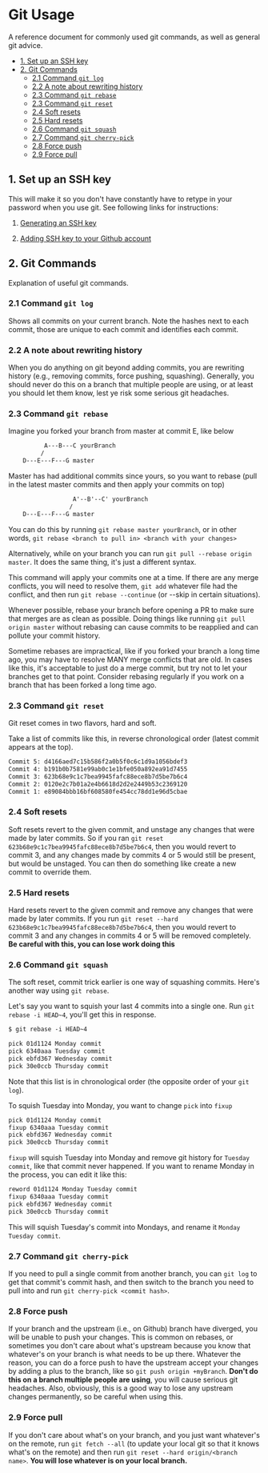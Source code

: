 <!-- omit in toc -->
# Git Usage

A reference document for commonly used git commands, as well as general git advice.

- [1. Set up an SSH key](#1-set-up-an-ssh-key)
- [2. Git Commands](#2-git-commands)
  - [2.1 Command ```git log```](#21-command-git-log)
  - [2.2 A note about rewriting history](#22-a-note-about-rewriting-history)
  - [2.3 Command ```git rebase```](#23-command-git-rebase)
  - [2.3 Command ```git reset```](#23-command-git-reset)
  - [2.4 Soft resets](#24-soft-resets)
  - [2.5 Hard resets](#25-hard-resets)
  - [2.6 Command ```git squash```](#26-command-git-squash)
  - [2.7 Command ```git cherry-pick```](#27-command-git-cherry-pick)
  - [2.8 Force push](#28-force-push)
  - [2.9 Force pull](#29-force-pull)

<!-- END doctoc generated TOC please keep comment here to allow auto update -->

## 1. Set up an SSH key

This will make it so you don't have constantly have to retype in your password when you use git. See
following links for instructions:

1. [Generating an SSH key](https://help.github.com/articles/generating-a-new-ssh-key-and-adding-it-to-the-ssh-agent/)

2. [Adding SSH key to your Github account](https://help.github.com/articles/adding-a-new-ssh-key-to-your-github-account/)

## 2. Git Commands

Explanation of useful git commands.

### 2.1 Command ```git log```

Shows all commits on your current branch. Note the hashes next to each commit, those are unique to
each commit and identifies each commit.

### 2.2 A note about rewriting history

When you do anything on git beyond adding commits, you are rewriting history (e.g., removing
commits, force pushing, squashing). Generally, you should never do this on a branch that multiple
people are using, or at least you should let them know, lest ye risk some serious git headaches.

### 2.3 Command ```git rebase```

Imagine you forked your branch from master at commit E, like below

```txt
          A---B---C yourBranch
         /
    D---E---F---G master
```

Master has had additional commits since yours, so you want to rebase (pull in the latest master
commits and then apply your commits on top)

```txt
                  A'--B'--C' yourBranch
                 /
    D---E---F---G master
```

You can do this by running `git rebase master yourBranch`, or in other words,
`git rebase <branch to pull in> <branch with your changes>`

Alternatively, while on your branch you can run `git pull --rebase origin master`. It does the same
thing, it's just a different syntax.

This command will apply your commits one at a time. If there are any merge conflicts, you will need
to resolve them, `git add` whatever file had the conflict, and then run `git rebase --continue` (or
--skip in certain situations).

Whenever possible, rebase your branch before opening a PR to make sure that merges are as clean as
possible. Doing things like running `git pull origin master` without rebasing can cause commits to
be reapplied and can pollute your commit history.

Sometime rebases are impractical, like if you forked your branch a long time ago, you may have to
resolve MANY merge conflicts that are old. In cases like this, it's acceptable to just do a merge
commit, but try not to let your branches get to that point. Consider rebasing regularly if you work
on a branch that has been forked a long time ago.

### 2.3 Command ```git reset```

Git reset comes in two flavors, hard and soft.

Take a list of commits like this, in reverse chronological order (latest commit appears at the top).

```txt
Commit 5: d4166aed7c15b586f2a0b5f0c6c1d9a1056bdef3
Commit 4: b191b0b7581e99ab0c1e1bfe050a892ea91d7455
Commit 3: 623b68e9c1c7bea9945fafc88ece8b7d5be7b6c4
Commit 2: 0120e2c7b01a2e4b6618d2d2e2449b53c2369120
Commit 1: e89084bbb16bf608580fe454cc78dd1e96d5cbae
```

### 2.4 Soft resets

Soft resets revert to the given commit, and unstage any changes that were made by later commits. So
if you ran `git reset 623b68e9c1c7bea9945fafc88ece8b7d5be7b6c4`, then you would revert to commit 3,
and any changes made by commits 4 or 5 would still be present, but would be unstaged. You can then
do something like create a new commit to override them.

### 2.5 Hard resets

Hard resets revert to the given commit and remove any changes that were made by later commits. If
you run `git reset --hard 623b68e9c1c7bea9945fafc88ece8b7d5be7b6c4`, then you would revert to commit
3 and any changes in commits 4 or 5 will be removed completely. **Be careful with this, you can lose
work doing this**

### 2.6 Command ```git squash```

The soft reset, commit trick earlier is one way of squashing commits. Here's another way using
`git rebase`.

Let's say you want to squish your last 4 commits into a single one. Run `git rebase -i HEAD~4`,
you'll get this in response.

```txt
$ git rebase -i HEAD~4

pick 01d1124 Monday commit
pick 6340aaa Tuesday commit
pick ebfd367 Wednesday commit
pick 30e0ccb Thursday commit
```

Note that this list is in chronological order (the opposite order of your `git log`).

To squish Tuesday into Monday, you want to change `pick` into `fixup`

```txt
pick 01d1124 Monday commit
fixup 6340aaa Tuesday commit
pick ebfd367 Wednesday commit
pick 30e0ccb Thursday commit
```

`fixup` will squish Tuesday into Monday and remove git history for `Tuesday commit`, like that
commit never happened. If you want to rename Monday in the process, you can edit it like this:

```txt
reword 01d1124 Monday Tuesday commit
fixup 6340aaa Tuesday commit
pick ebfd367 Wednesday commit
pick 30e0ccb Thursday commit
```

This will squish Tuesday's commit into Mondays, and rename it `Monday Tuesday commit`.

### 2.7 Command ```git cherry-pick```

If you need to pull a single commit from another branch, you can `git log` to get that commit's
commit hash, and then switch to the branch you need to pull into and run
`git cherry-pick <commit hash>`.

### 2.8 Force push

If your branch and the upstream (i.e., on Github) branch have diverged, you will be unable to push
your changes. This is common on rebases, or sometimes you don't care about what's upstream because
you know that whatever's on your branch is what needs to be up there. Whatever the reason, you can
do a force push to have the upstream accept your changes by adding a plus to the branch, like so
`git push origin +myBranch`. **Don't do this on a branch multiple people are using**, you will cause
serious git headaches. Also, obviously, this is a good way to lose any upstream changes permanently,
so be careful when using this.

### 2.9 Force pull

If you don't care about what's on your branch, and you just want whatever's on the remote, run
`git fetch --all` (to update your local git so that it knows what's on the remote) and then run
`git reset --hard origin/<branch name>`. **You will lose whatever is on your local branch.**
